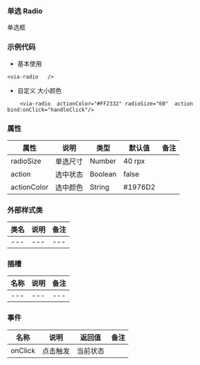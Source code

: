 ### 单选 Radio  
  单选框


### 示例代码
* 基本使用
```
<via-radio   />
```
*  自定义 大小颜色
```
	<via-radio  actionColor="#FF2332" radioSize="60"  action bind:onClick="handleClick"/>
```
 
 


### 属性
| 属性 | 说明 | 类型 | 默认值 | 备注 |
| --- | --- | --- | --- | --- |
| radioSize | 单选尺寸 | Number | 40 rpx|  |
| action | 选中状态 | Boolean | false | |
| actionColor | 选中颜色 | String| #1976D2 | | |



### 外部样式类
| 类名 | 说明 | 备注 | 
| --- | --- | --- |
| --- | --- | --- |



### 插槽
| 名称 | 说明 | 备注 |
| --- | --- | --- |
| --- | --- | --- |
 


### 事件
| 名称 | 说明 | 返回值 | 备注 |
| --- | --- | --- | --- |
| onClick| 点击触发 | 当前状态 |  | |



